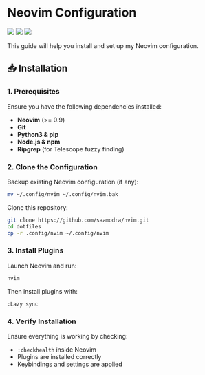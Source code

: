 # Neovim Configuration

<a href="https://dotfyle.com/saamodra/dotfiles-config-nvim"><img src="https://dotfyle.com/saamodra/dotfiles-config-nvim/badges/plugins?style=for-the-badge" /></a>
<a href="https://dotfyle.com/saamodra/dotfiles-config-nvim"><img src="https://dotfyle.com/saamodra/dotfiles-config-nvim/badges/leaderkey?style=for-the-badge" /></a>
<a href="https://dotfyle.com/saamodra/dotfiles-config-nvim"><img src="https://dotfyle.com/saamodra/dotfiles-config-nvim/badges/plugin-manager?style=for-the-badge" /></a>

This guide will help you install and set up my Neovim configuration.

## 📥 Installation

### 1. Prerequisites
Ensure you have the following dependencies installed:

- **Neovim** (>= 0.9)
- **Git**
- **Python3 & pip**
- **Node.js & npm**
- **Ripgrep** (for Telescope fuzzy finding)

### 2. Clone the Configuration
Backup existing Neovim configuration (if any):
```sh
mv ~/.config/nvim ~/.config/nvim.bak
```

Clone this repository:
```sh
git clone https://github.com/saamodra/nvim.git
cd dotfiles
cp -r .config/nvim ~/.config/nvim
```

### 3. Install Plugins
Launch Neovim and run:
```sh
nvim
```
Then install plugins with:
```
:Lazy sync
```

### 4. Verify Installation
Ensure everything is working by checking:
- `:checkhealth` inside Neovim
- Plugins are installed correctly
- Keybindings and settings are applied
